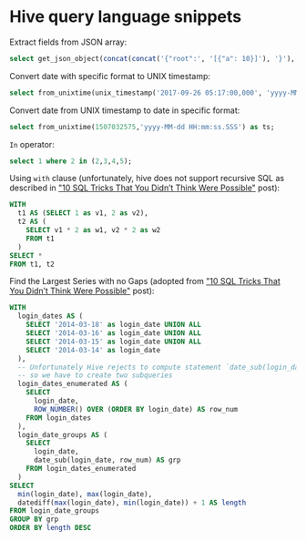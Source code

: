 # Hive query language snippets
Extract fields from JSON array:
```sql
select get_json_object(concat(concat('{"root":', '[{"a": 10}]'), '}'), '$.root.a[0]') as a;
```
Convert date with specific format to UNIX timestamp:
```sql
select from_unixtime(unix_timestamp('2017-09-26 05:17:00,000', 'yyyy-MM-dd HH:mm:ss,SSS'),'HH:mm:ss') as ts;
```
Convert date from UNIX timestamp to date in specific format:
```sql
select from_unixtime(1507032575,'yyyy-MM-dd HH:mm:ss.SSS') as ts;
```
`In` operator:
```sql
select 1 where 2 in (2,3,4,5);
```
Using `with` clause (unfortunately, hive does not support recursive SQL as described in ["10 SQL Tricks That You Didn’t Think Were Possible"](https://blog.jooq.org/2016/04/25/10-sql-tricks-that-you-didnt-think-were-possible/) post):
```sql
WITH
  t1 AS (SELECT 1 as v1, 2 as v2),
  t2 AS (
    SELECT v1 * 2 as w1, v2 * 2 as w2
    FROM t1
  )
SELECT *
FROM t1, t2
```
Find the Largest Series with no Gaps (adopted from ["10 SQL Tricks That You Didn’t Think Were Possible"](https://blog.jooq.org/2016/04/25/10-sql-tricks-that-you-didnt-think-were-possible/) post):
```sql
WITH
  login_dates AS (
    SELECT '2014-03-18' as login_date UNION ALL
    SELECT '2014-03-16' as login_date UNION ALL
    SELECT '2014-03-15' as login_date UNION ALL
    SELECT '2014-03-14' as login_date
  ),
  -- Unfortunately Hive rejects to compute statement `date_sub(login_date, ROW_NUMBER() ..`,
  -- so we have to create two subqueries
  login_dates_enumerated AS (
    SELECT
      login_date,
      ROW_NUMBER() OVER (ORDER BY login_date) AS row_num
    FROM login_dates
  ),
  login_date_groups AS (
    SELECT
      login_date,
      date_sub(login_date, row_num) AS grp
    FROM login_dates_enumerated
  )
SELECT
  min(login_date), max(login_date), 
  datediff(max(login_date), min(login_date)) + 1 AS length
FROM login_date_groups
GROUP BY grp
ORDER BY length DESC
```
